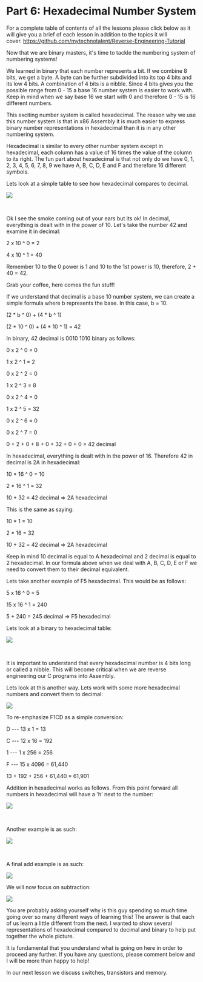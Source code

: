 # Part 6: Hexadecimal Number System

For a complete table of contents of all the lessons please click below as it will give you a brief of each lesson in addition to the topics it will cover.&nbsp;https://github.com/mytechnotalent/Reverse-Engineering-Tutorial

Now that we are binary masters, it's time to tackle the numbering system of numbering systems!

We learned in binary that each number represents a bit. If we combine 8 bits, we get a byte. A byte can be further subdivided into its top 4 bits and its low 4 bits. A combination of 4 bits is a nibble. Since 4 bits gives you the possible range from 0 - 15 a base 16 number system is easier to work with. Keep in mind when we say base 16 we start with 0 and therefore 0 - 15 is 16 different numbers.

This exciting number system is called hexadecimal. The reason why we use this number system is that in x86 Assembly it is much easier to express binary number representations in hexadecimal than it is in any other numbering system.

Hexadecimal is similar to every other number system except in hexadecimal, each column has a value of 16 times the value of the column to its right. The fun part about hexadecimal is that not only do we have 0, 1, 2, 3, 4, 5, 6, 7, 8, 9 we have A, B, C, D, E and F and therefore 16 different symbols.

Lets look at a simple table to see how hexadecimal compares to decimal.

<div class="slate-resizable-image-embed slate-image-embed__resize-left"><img src="/imgs/1520241886257.jpg"/></div>

&nbsp;&nbsp;&nbsp;&nbsp;&nbsp;&nbsp;

Ok I see the smoke coming out of your ears but its ok! In decimal, everything is dealt with in the power of 10. Let's take the number 42 and examine it in decimal:

2 x 10 ^ 0 = 2

4 x 10 ^ 1 = 40

Remember 10 to the 0 power is 1 and 10 to the 1st power is 10, therefore, 2 + 40 = 42.

Grab your coffee, here comes the fun stuff!

If we understand that decimal is a base 10 number system, we can create a simple formula where b represents the base. In this case, b = 10.

(2 \* b ^ 0) + (4 \* b ^ 1)

(2 \* 10 ^ 0) + (4 \* 10 ^ 1) = 42

In binary, 42 decimal is 0010 1010 binary as follows:

0 x 2 ^ 0 = 0

1 x 2 ^ 1 = 2

0 x 2 ^ 2 = 0

1 x 2 ^ 3 = 8

0 x 2 ^ 4 = 0

1 x 2 ^ 5 = 32

0 x 2 ^ 6 = 0

0 x 2 ^ 7 = 0

0 + 2 + 0 + 8 + 0 + 32 + 0 + 0 = 42 decimal

In hexadecimal, everything is dealt with in the power of 16. Therefore 42 in decimal is 2A in hexadecimal:

10 \* 16 ^ 0 = 10

2 \* 16 ^ 1 = 32

10 + 32 = 42 decimal =&gt; 2A hexadecimal

This is the same as saying:

10 \* 1 = 10

2 \* 16 = 32

10 + 32 = 42 decimal =&gt; 2A hexadecimal

Keep in mind 10 decimal is equal to A hexadecimal and 2 decimal is equal to 2 hexadecimal. In our formula above when we deal with A, B, C, D, E or F we need to convert them to their decimal equivalent.

Lets take another example of F5 hexadecimal. This would be as follows:

5 x 16 ^ 0 = 5

15 x 16 ^ 1 = 240

5 + 240 = 245 decimal =&gt; F5 hexadecimal

Lets look at a binary to hexadecimal table:

<div class="slate-resizable-image-embed slate-image-embed__resize-left"><img src="/imgs/1520145784508.jpg"/></div>

  

  

&nbsp;&nbsp;&nbsp;

It is important to understand that every hexadecimal number is 4 bits long or called a nibble. This will become critical when we are reverse engineering our C programs into Assembly.

Lets look at this another way. Lets work with some more hexadecimal numbers and convert them to decimal:

<div class="slate-resizable-image-embed slate-image-embed__resize-full-width"><img src="/imgs/1520236890634.jpg"/></div>

To re-emphasize F1CD as a simple conversion:

D --- 13 x 1 = 13

C --- 12 x 16 = 192

1 --- 1 x 256 = 256

F --- 15 x 4096 = 61,440

13 + 192 + 256 + 61,440 = 61,901

Addition in hexadecimal works as follows. From this point forward all numbers in hexadecimal will have a 'h' next to the number:

<div class="slate-resizable-image-embed slate-image-embed__resize-left"><img src="/imgs/1520242000178.jpg"/></div>

&nbsp;&nbsp;&nbsp;&nbsp;&nbsp;&nbsp;&nbsp;&nbsp;

Another example is as such:

<div class="slate-resizable-image-embed slate-image-embed__resize-left"><img src="/imgs/1520243446596.jpg"/></div>

&nbsp;&nbsp;&nbsp;&nbsp;&nbsp;&nbsp;

A final add example is as such:

<div class="slate-resizable-image-embed slate-image-embed__resize-full-width"><img src="/imgs/1520523392895.jpg"/></div>

We will now focus on subtraction:

<div class="slate-resizable-image-embed slate-image-embed__resize-full-width"><img src="/imgs/1520109978524.jpg"/></div>

You are probably asking yourself why is this guy spending so much time going over so many different ways of learning this! The answer is that each of us learn a little different from the next. I wanted to show several representations of hexadecimal compared to decimal and binary to help put together the whole picture.

It is fundamental that you understand what is going on here in order to proceed any further. If you have any questions, please comment below and I will be more than happy to help!

In our next lesson we discuss switches, transistors and memory.